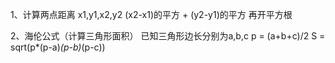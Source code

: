 1、计算两点距离
x1,y1,x2,y2
(x2-x1)的平方 + (y2-y1)的平方 再开平方根

2、海伦公式（计算三角形面积）
已知三角形边长分别为a,b,c
p = (a+b+c)/2
S = sqrt(p*(p-a)*(p-b)*(p-c))
